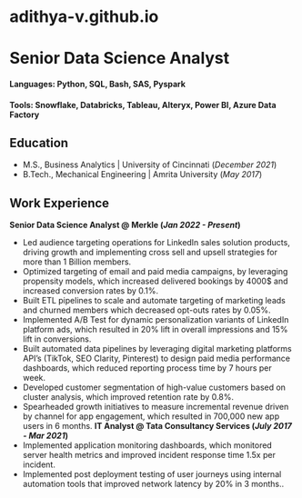 # adithya-v.github.io

# Senior Data Science Analyst

#### Languages: Python, SQL, Bash, SAS, Pyspark
#### Tools: Snowflake, Databricks, Tableau, Alteryx, Power BI, Azure Data Factory

## Education
- M.S., Business Analytics	| University of Cincinnati (_December 2021_)	 			        		
- B.Tech., Mechanical Engineering | Amrita University (_May 2017_)

## Work Experience
**Senior Data Science Analyst @ Merkle (_Jan 2022 - Present_)**
- Led audience targeting operations for LinkedIn sales solution products, driving growth and implementing cross sell and upsell strategies for more than 1 Billion members.
- Optimized targeting of email and paid media campaigns, by leveraging propensity models, which increased delivered bookings by 4000$ and increased conversion rates by 0.1%.
- Built ETL pipelines to scale and automate targeting of marketing leads and churned members which decreased opt-outs rates by 0.05%.
- Implemented A/B Test for dynamic personalization variants of LinkedIn platform ads, which resulted in 20% lift in overall impressions and 15% lift in conversions.
- Built automated data pipelines by leveraging digital marketing platforms API’s (TikTok, SEO Clarity, Pinterest) to design paid media performance dashboards, which reduced reporting process time by 7 hours per week.
- Developed customer segmentation of high-value customers based on cluster analysis, which improved retention rate by 0.8%.
- Spearheaded growth initiatives to measure incremental revenue driven by channel for app engagement, which resulted in 700,000 new app users in 6 months.
**IT Analyst @ Tata Consultancy Services (_July 2017 - Mar 2021_)**
- Implemented application monitoring dashboards, which monitored server health metrics and improved incident response time 1.5x per incident.
- Implemented post deployment testing of user journeys using internal automation tools that improved network latency by 20% in 3 months..

